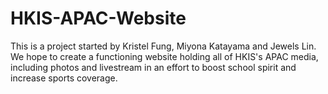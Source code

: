 # HKIS-APAC-Website
This is a project started by Kristel Fung, Miyona Katayama and Jewels Lin. 
We hope to create a functioning website holding all of HKIS's APAC media, including photos and livestream in an effort to boost school spirit and increase sports coverage.
